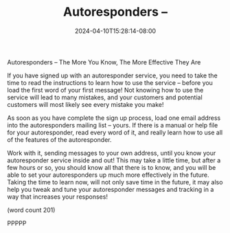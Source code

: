 ﻿---
title: "Autoresponders –"
date: 2024-04-10T15:28:14-08:00
description: "Autoresponders Tips for Web Success"
featured_image: "/images/Autoresponders.jpg"
tags: ["Autoresponders"]
---

Autoresponders – 
The More You Know, The More Effective They Are

If you have signed up with an autoresponder service, 
you need to take the time to read the instructions to 
learn how to use the service – before you load the 
first word of your first message! Not knowing how to 
use the service will lead to many mistakes, and 
your customers and potential customers will most 
likely see every mistake you make!

As soon as you have complete the sign up process, 
load one email address into the autoresponders 
mailing list – yours. If there is a manual or help file 
for your autoresponder, read every word of it, and 
really learn how to use all of the features of the 
autoresponder. 

Work with it, sending messages to your own address, 
until you know your autoresponder service inside and 
out! This may take a little time, but after a few hours 
or so, you should know all that there is to know, and 
you will be able to set your autoresponders up much 
more effectively in the future. Taking the time to learn 
now, will not only save time in the future, it may also 
help you tweak and tune your autoresponder 
messages and tracking in a way that increases your 
responses!

(word count 201)

PPPPP


